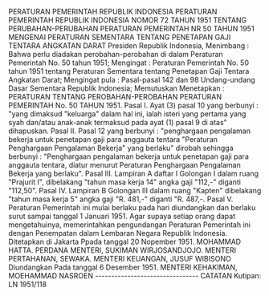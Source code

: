  PERATURAN PEMERINTAH REPUBLIK INDONESIA PERATURAN PEMERINTAH REPUBLIK INDONESIA NOMOR 72 TAHUN 1951 TENTANG PERUBAHAN-PERUBAHAN PERATURAN PEMERINTAH NR 50 TAHUN 1951 MENGENAI PERATURAN SEMENTARA TENTANG PENETAPAN GAJI TENTARA ANGKATAN DARAT Presiden Republik Indonesia,
Menimbang :
 Bahwa perlu diadakan perobahan-perobahan di dalam Peraturan Pemerintah No. 50 tahun 1951;
Mengingat :
 Peraturan Pemerintah No. 50 tahun 1951 tentang Peraturan Sementara tentang Penetapan Gaji Tentara Angkatan Darat; Mengingat pula : Pasal-pasal 142 dan 98 Undang-undang Dasar Sementara Republik Indonesia; Memutuskan Menetapkan : PERATURAN TENTANG PEROBAHAN-PEROBAHAN PERATURAN PEMERINTAH No. 50 TAHUN 1951. Pasal I. Ayat (3) pasal 10 yang berbunyi : "yang dimaksud "keluarga" dalam hal ini, ialah isteri yang pertama yang syah dan/atau anak-anak termaksud pada ayat (1) pasal 9 di atas" dihapuskan. Pasal II. Pasal 12 yang berbunyi : "penghargaan pengalaman bekerja untuk penetapan gaji para anggauta tentara "Peraturan Penghargaan Pengalaman Bekerja" yang berlaku" dirobah sehingga berbunyi : "Penghargaan pengalaman bekerja untuk penetapan gaji para anggauta tentara, diatur menurut Peraturan Penghargaan Pengalaman Bekerja yang berlaku". Pasal III. Lampiran A daftar I Golongan I dalam ruang "Prajurit I", dibelakang "tahun masa kerja 14" angka gaji "112,-" diganti "112,50". Pasal IV. Lampiran B Golongan III dalam ruang "Kapten" dibelakang "tahun masa kerja 5" angka gaji "R. 481,-" diganti "R. 487,-. Pasal V. Peraturan Pemerintah ini mulai berlaku pada hari diundangkan dan berlaku surut sampai tanggal 1 Januari 1951. Agar supaya setiap orang dapat mengetahuinya, memerintahkan pengundangan Peraturan Pemerintah ini dengan Penempatan dalam Lembaran Negara Republik Indonesia. Ditetapkan di Jakarta Ppada tanggal 20 Nopember 1951. MOHAMMAD HATTA. PERDANA MENTERI, SUKIMAN WIRJOSANDJOJO. MENTERI PERTAHANAN, SEWAKA. MENTERI KEUANGAN, JUSUF WIBISONO Diundangkan Pada tanggal 6 Desember 1951. MENTERI KEHAKIMAN, MOEHAMMAD NASROEN -------------------------------- CATATAN Kutipan: LN 1951/118